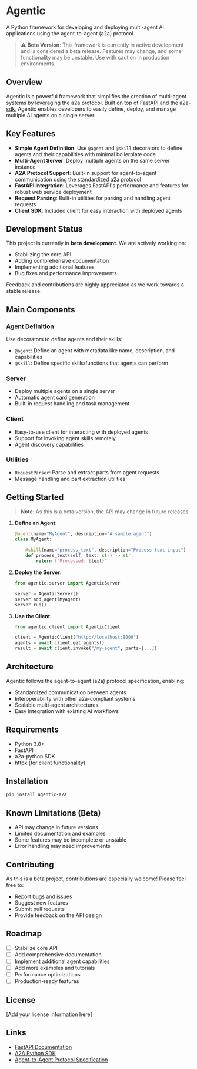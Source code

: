 # Agentic

A Python framework for developing and deploying multi-agent AI applications using the agent-to-agent (a2a) protocol.

> ⚠️ **Beta Version**: This framework is currently in active development and is considered a beta release. Features may change, and some functionality may be unstable. Use with caution in production environments.

## Overview

Agentic is a powerful framework that simplifies the creation of multi-agent systems by leveraging the a2a protocol. Built on top of [FastAPI](https://fastapi.tiangolo.com/) and the [a2a-sdk](https://github.com/google-a2a/a2a-python), Agentic enables developers to easily define, deploy, and manage multiple AI agents on a single server.

## Key Features

- **Simple Agent Definition**: Use `@agent` and `@skill` decorators to define agents and their capabilities with minimal boilerplate code
- **Multi-Agent Server**: Deploy multiple agents on the same server instance
- **A2A Protocol Support**: Built-in support for agent-to-agent communication using the standardized a2a protocol
- **FastAPI Integration**: Leverages FastAPI's performance and features for robust web service deployment
- **Request Parsing**: Built-in utilities for parsing and handling agent requests
- **Client SDK**: Included client for easy interaction with deployed agents

## Development Status

This project is currently in **beta development**. We are actively working on:
- Stabilizing the core API
- Adding comprehensive documentation
- Implementing additional features
- Bug fixes and performance improvements

Feedback and contributions are highly appreciated as we work towards a stable release.

## Main Components

### Agent Definition
Use decorators to define agents and their skills:
- `@agent`: Define an agent with metadata like name, description, and capabilities
- `@skill`: Define specific skills/functions that agents can perform

### Server
- Deploy multiple agents on a single server
- Automatic agent card generation
- Built-in request handling and task management

### Client
- Easy-to-use client for interacting with deployed agents
- Support for invoking agent skills remotely
- Agent discovery capabilities

### Utilities
- `RequestParser`: Parse and extract parts from agent requests
- Message handling and part extraction utilities

## Getting Started

> **Note**: As this is a beta version, the API may change in future releases.

1. **Define an Agent**:
   ```python
   @agent(name="MyAgent", description="A sample agent")
   class MyAgent:
       
       @skill(name="process_text", description="Process text input")
       def process_text(self, text: str) -> str:
           return f"Processed: {text}"
   ```

2. **Deploy the Server**:
   ```python
   from agentic.server import AgenticServer
   
   server = AgenticServer()
   server.add_agent(MyAgent)
   server.run()
   ```

3. **Use the Client**:
   ```python
   from agentic.client import AgenticClient
   
   client = AgenticClient("http://localhost:8000")
   agents = await client.get_agents()
   result = await client.invoke("/my-agent", parts=[...])
   ```

## Architecture

Agentic follows the agent-to-agent (a2a) protocol specification, enabling:
- Standardized communication between agents
- Interoperability with other a2a-compliant systems
- Scalable multi-agent architectures
- Easy integration with existing AI workflows

## Requirements

- Python 3.8+
- FastAPI
- a2a-python SDK
- httpx (for client functionality)

## Installation

```bash
pip install agentic-a2a
```

## Known Limitations (Beta)

- API may change in future versions
- Limited documentation and examples
- Some features may be incomplete or unstable
- Error handling may need improvements

## Contributing

As this is a beta project, contributions are especially welcome! Please feel free to:
- Report bugs and issues
- Suggest new features
- Submit pull requests
- Provide feedback on the API design

## Roadmap

- [ ] Stabilize core API
- [ ] Add comprehensive documentation
- [ ] Implement additional agent capabilities
- [ ] Add more examples and tutorials
- [ ] Performance optimizations
- [ ] Production-ready features

## License

[Add your license information here]

## Links

- [FastAPI Documentation](https://fastapi.tiangolo.com/)
- [A2A Python SDK](https://github.com/google-a2a/a2a-python)
- [Agent-to-Agent Protocol Specification](https://github.com/google-a2a)
